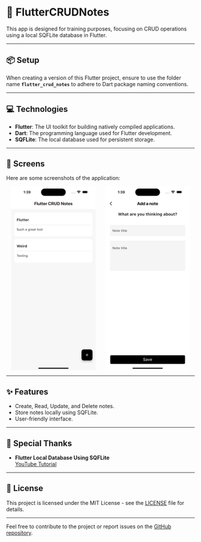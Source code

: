 # 🚀 FlutterCRUDNotes

This app is designed for training purposes, focusing on CRUD operations using a local SQFLite database in Flutter.

---

## 📦 Setup

When creating a version of this Flutter project, ensure to use the folder name **`flutter_crud_notes`** to adhere to Dart package naming conventions.

---

## 💻 Technologies

- **Flutter**: The UI toolkit for building natively compiled applications.
- **Dart**: The programming language used for Flutter development.
- **SQFLite**: The local database used for persistent storage.

---

## 📱 Screens

Here are some screenshots of the application:

<div style="display: flex; justify-content: space-around;">
    <img src="./assets/images/screens/NotesScreen.png" alt="Notes Screen" width="45%" />
    <img src="./assets/images/screens/NoteScreen.png" alt="Note Screen" width="45%" />
   
</div>

---

## ✨ Features

- Create, Read, Update, and Delete notes.
- Store notes locally using SQFLite.
- User-friendly interface.

---

## 🙏 Special Thanks

- **Flutter Local Database Using SQFLite**  
  [YouTube Tutorial](https://www.youtube.com/watch?v=q8UXj-44dk8)

---

## 📄 License

This project is licensed under the MIT License - see the [LICENSE](LICENSE) file for details.

---

Feel free to contribute to the project or report issues on the [GitHub repository](https://github.com/CilanCodes/FlutterCRUDNotes).
